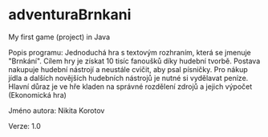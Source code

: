 # adventuraBrnkani
My first game (project) in Java

Popis programu: 
Jednoduchá hra s textovým rozhraním, která se jmenuje "Brnkání".
Cílem hry je získat 10 tisíc fanoušků díky hudební tvorbě.
Postava nakupuje hudební nástrojí a neustále cvičit, aby psal písničky.
Pro nákup jídla a dalších novějších hudebních nástrojů je nutné si vydělavat peníze.
Hlavní důraz je ve hře kladen na správné rozdělení zdrojů a jejich výpočet (Ekonomická hra)

Jméno autora:
Nikita Korotov

Verze: 1.0
